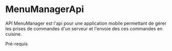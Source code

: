 # MenuManagerApi
API MenuManager est l'api pour une application mobile permettant de gérer les prises de commandes d'un serveur et l'envoie des ces commandes en cuisine.

Pré-requis 
